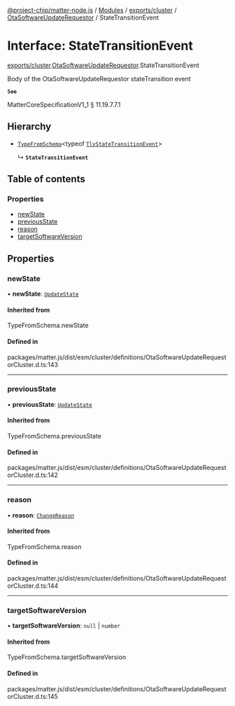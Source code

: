 [@project-chip/matter-node.js](../README.md) / [Modules](../modules.md) / [exports/cluster](../modules/exports_cluster.md) / [OtaSoftwareUpdateRequestor](../modules/exports_cluster.OtaSoftwareUpdateRequestor.md) / StateTransitionEvent

# Interface: StateTransitionEvent

[exports/cluster](../modules/exports_cluster.md).[OtaSoftwareUpdateRequestor](../modules/exports_cluster.OtaSoftwareUpdateRequestor.md).StateTransitionEvent

Body of the OtaSoftwareUpdateRequestor stateTransition event

**`See`**

MatterCoreSpecificationV1_1 § 11.19.7.7.1

## Hierarchy

- [`TypeFromSchema`](../modules/exports_tlv.md#typefromschema)\<typeof [`TlvStateTransitionEvent`](../modules/exports_cluster.OtaSoftwareUpdateRequestor.md#tlvstatetransitionevent)\>

  ↳ **`StateTransitionEvent`**

## Table of contents

### Properties

- [newState](exports_cluster.OtaSoftwareUpdateRequestor.StateTransitionEvent.md#newstate)
- [previousState](exports_cluster.OtaSoftwareUpdateRequestor.StateTransitionEvent.md#previousstate)
- [reason](exports_cluster.OtaSoftwareUpdateRequestor.StateTransitionEvent.md#reason)
- [targetSoftwareVersion](exports_cluster.OtaSoftwareUpdateRequestor.StateTransitionEvent.md#targetsoftwareversion)

## Properties

### newState

• **newState**: [`UpdateState`](../enums/exports_cluster.OtaSoftwareUpdateRequestor.UpdateState.md)

#### Inherited from

TypeFromSchema.newState

#### Defined in

packages/matter.js/dist/esm/cluster/definitions/OtaSoftwareUpdateRequestorCluster.d.ts:143

___

### previousState

• **previousState**: [`UpdateState`](../enums/exports_cluster.OtaSoftwareUpdateRequestor.UpdateState.md)

#### Inherited from

TypeFromSchema.previousState

#### Defined in

packages/matter.js/dist/esm/cluster/definitions/OtaSoftwareUpdateRequestorCluster.d.ts:142

___

### reason

• **reason**: [`ChangeReason`](../enums/exports_cluster.OtaSoftwareUpdateRequestor.ChangeReason.md)

#### Inherited from

TypeFromSchema.reason

#### Defined in

packages/matter.js/dist/esm/cluster/definitions/OtaSoftwareUpdateRequestorCluster.d.ts:144

___

### targetSoftwareVersion

• **targetSoftwareVersion**: ``null`` \| `number`

#### Inherited from

TypeFromSchema.targetSoftwareVersion

#### Defined in

packages/matter.js/dist/esm/cluster/definitions/OtaSoftwareUpdateRequestorCluster.d.ts:145

